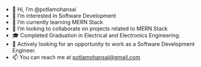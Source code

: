 - 👋 Hi, I’m @potlamohansai
- 👀 I’m interested in Software Development
- 🌱 I’m currently learning MERN Stack
- 💞️ I’m looking to collaborate on projects related to MERN Stack
- 🎓 Completed Graduation in Electrical and Electronics Engineering.
- 💼 Actively looking for an opportunity to work as a Software Development Engineer.
- 📫 You can reach me at potlamohansai@gmail.com

<!---
potlamohansai/potlamohansai is a ✨ special ✨ repository because its `README.md` (this file) appears on your GitHub profile.
You can click the Preview link to take a look at your changes.
--->
